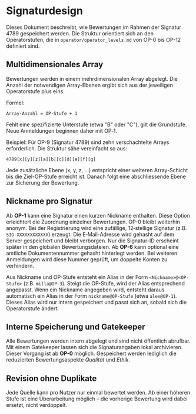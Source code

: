 # Signaturdesign

Dieses Dokument beschreibt, wie Bewertungen im Rahmen der Signatur 4789 gespeichert werden. Die Struktur orientiert sich an den Operatorstufen, die in `operator/operator_levels.md` von OP-0 bis OP-12 definiert sind.

## Multidimensionales Array

Bewertungen werden in einem mehrdimensionalen Array abgelegt. Die Anzahl der notwendigen Array-Ebenen ergibt sich aus der jeweiligen Operatorstufe plus eins.

Formel:

```
Array-Anzahl = OP-Stufe + 1
```

Fehlt eine spezifizierte Unterstufe (etwa "B" oder "C"), gilt die
Grundstufe. Neue Anmeldungen beginnen daher mit OP‑1.

Beispiel: Für OP-9 (Signatur 4789) sind zehn verschachtelte Arrays erforderlich. Die Struktur sähe vereinfacht so aus:

```
4789[x][y][z][a][b][c][d][e][f][g]
```

Jede zusätzliche Ebene (x, y, z, …) entspricht einer weiteren Array-Schicht bis die Ziel-OP-Stufe erreicht ist. Danach folgt eine abschliessende Ebene zur Sicherung der Bewertung.

## Nickname pro Signatur

Ab **OP-1** kann eine Signatur einen kurzen Nickname enthalten. Diese Option erleichtert die Zuordnung einzelner Bewertungen. OP-0 bleibt weiterhin anonym.
Bei der Registrierung wird eine zufällige, 12‑stellige Signatur (z.B. `SIG-XXXXXXXXXXXX`) erzeugt. Die E‑Mail-Adresse wird gehasht auf dem Server gespeichert und bleibt verborgen. Nur die Signatur-ID erscheint später in den globalen Bewertungsdateien.
Ab **OP-6** kann optional eine amtliche Dokumentennummer gehasht hinterlegt werden. Bei weiteren Anmeldungen wird diese Nummer geprüft, um doppelte Konten zu verhindern.

Aus Nickname und OP-Stufe entsteht ein Alias in der Form `<Nickname>@<OP-Stufe>` (z.B. `milla@OP-3`). Steigt die OP-Stufe, wird der Alias entsprechend angepasst.
Wenn ein Nickname angegeben wird, entsteht daraus automatisch ein Alias in der Form `nickname@OP-Stufe` (etwa `alex@OP-1`). 
Dieses Alias wird nur intern gespeichert und passt sich an, sobald sich die Operatorstufe ändert.

## Interne Speicherung und Gatekeeper

Alle Bewertungen werden intern abgelegt und sind nicht öffentlich abrufbar. Mit einem Gatekeeper lassen sich die Signaturangaben lokal archivieren. Dieser Vorgang ist ab **OP-0** möglich. Gespeichert werden lediglich die reduzierten Bewertungsaspekte *Qualität* und *Ethik*.

## Revision ohne Duplikate

Jede Quelle kann pro Nutzer nur einmal bewertet werden. Ab einer höheren Stufe ist eine Überarbeitung möglich – die vorherige Bewertung wird dabei ersetzt, nicht verdoppelt.

